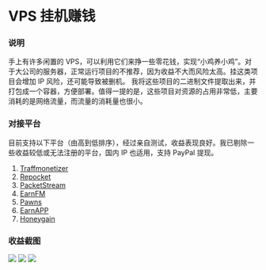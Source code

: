 # VPS 挂机赚钱

### 说明
手上有许多闲置的 VPS，可以利用它们来挣一些零花钱，实现“小鸡养小鸡”。对于大公司的服务器，正常运行项目的不推荐，因为收益不大而风险太高。挂这类项目会增加 IP 风险，还可能导致被删机。
我将这些项目的二进制文件提取出来，并打包成一个容器，方便部署。值得一提的是，这些项目对资源的占用非常低，主要消耗的是网络流量，而流量的消耗量也很小。

### 对接平台
目前支持以下平台（由高到低排序），经过亲自测试，收益表现良好。我已剔除一些收益较低或无法注册的平台，国内 IP 也适用，支持 PayPal 提现。
1. [Traffmonetizer](https://traffmonetizer.com/?aff=1796253)
2. [Repocket](https://tlink.repocket.com/q9ly)
3. [PacketStream](https://packetstream.io/?psr=6pdw)
4. [EarnFM](https://earn.fm/ref/KINO1Z72)
5. [Pawns](https://pawns.app/?r=9840918)
6. [EarnAPP](https://earnapp.com/i/KLRKznW1)
7. [Honeygain](https://r.honeygain.me/YE898D03EA)

### 收益截图
![](https://g.gtimg.cn/music/photo_new/T053XD01004dqONe3aC9ry.png)
![](https://g.gtimg.cn/music/photo_new/T053XD010016Nzyn3a79ql.png)
![](https://g.gtimg.cn/music/photo_new/T053XD01003NTE9P0F0z9u.png)